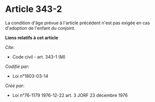 # Article 343-2

La condition d'âge prévue à l'article précédent n'est pas exigée en cas d'adoption de l'enfant du conjoint.

**Liens relatifs à cet article**

_Cite_:

  - Code civil - art. 343-1 (M)

_Codifié par_:

  - Loi n°1803-03-14

_Créé par_:

  - Loi n°76-1179 1976-12-22 art. 3 JORF 23 décembre 1976
